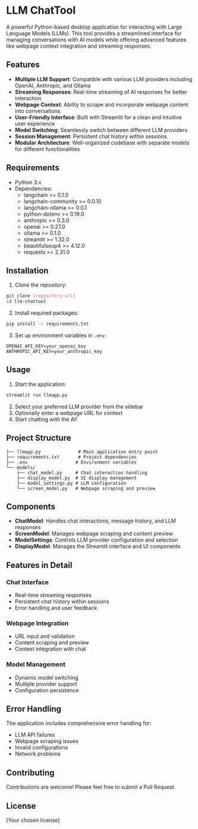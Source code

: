 # LLM ChatTool

A powerful Python-based desktop application for interacting with Large Language Models (LLMs). This tool provides a streamlined interface for managing conversations with AI models while offering advanced features like webpage context integration and streaming responses.

## Features

- **Multiple LLM Support**: Compatible with various LLM providers including OpenAI, Anthropic, and Ollama
- **Streaming Responses**: Real-time streaming of AI responses for better interaction
- **Webpage Context**: Ability to scrape and incorporate webpage content into conversations
- **User-Friendly Interface**: Built with Streamlit for a clean and intuitive user experience
- **Model Switching**: Seamlessly switch between different LLM providers
- **Session Management**: Persistent chat history within sessions
- **Modular Architecture**: Well-organized codebase with separate models for different functionalities

## Requirements

- Python 3.x
- Dependencies:
  - langchain >= 0.1.0
  - langchain-community >= 0.0.10
  - langchain-ollama >= 0.0.1
  - python-dotenv >= 0.19.0
  - anthropic >= 0.3.0
  - openai >= 0.27.0
  - ollama >= 0.1.0
  - streamlit >= 1.32.0
  - beautifulsoup4 >= 4.12.0
  - requests >= 2.31.0

## Installation

1. Clone the repository:
```bash
git clone [repository-url]
cd llm-chattool
```

2. Install required packages:
```bash
pip install -r requirements.txt
```

3. Set up environment variables in `.env`:
```
OPENAI_API_KEY=your_openai_key
ANTHROPIC_API_KEY=your_anthropic_key
```

## Usage

1. Start the application:
```bash
streamlit run llmapp.py
```

2. Select your preferred LLM provider from the sidebar
3. Optionally enter a webpage URL for context
4. Start chatting with the AI!

## Project Structure

```
├── llmapp.py              # Main application entry point
├── requirements.txt       # Project dependencies
├── .env                  # Environment variables
└── models/
    ├── chat_model.py     # Chat interaction handling
    ├── display_model.py  # UI display management
    ├── model_settings.py # LLM configuration
    └── screen_model.py   # Webpage scraping and preview
```

## Components

- **ChatModel**: Handles chat interactions, message history, and LLM responses
- **ScreenModel**: Manages webpage scraping and content preview
- **ModelSettings**: Controls LLM provider configuration and selection
- **DisplayModel**: Manages the Streamlit interface and UI components

## Features in Detail

### Chat Interface
- Real-time streaming responses
- Persistent chat history within sessions
- Error handling and user feedback

### Webpage Integration
- URL input and validation
- Content scraping and preview
- Context integration with chat

### Model Management
- Dynamic model switching
- Multiple provider support
- Configuration persistence

## Error Handling

The application includes comprehensive error handling for:
- LLM API failures
- Webpage scraping issues
- Invalid configurations
- Network problems

## Contributing

Contributions are welcome! Please feel free to submit a Pull Request.

## License

[Your chosen license]
